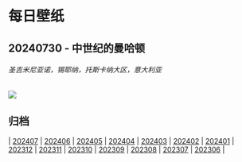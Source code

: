 # 每日壁纸

## 20240730 - 中世纪的曼哈顿

###### 圣吉米尼亚诺，锡耶纳，托斯卡纳大区，意大利亚

![](https://www.bing.com/th?id=OHR.GimignanoTuscany_ZH-CN8059318824_UHD.jpg)

## 归档

| [202407](/202407/README.md)
| [202406](/202406/README.md)
| [202405](/202405/README.md)
| [202404](/202404/README.md)
| [202403](/202403/README.md)
| [202402](/202402/README.md)
| [202401](/202401/README.md)
| [202312](/202312/README.md)
| [202311](/202311/README.md)
| [202310](/202310/README.md)
| [202309](/202309/README.md)
| [202308](/202308/README.md)
| [202307](/202307/README.md)
| [202306](/202306/README.md)
|